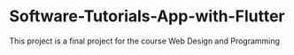 # Software-Tutorials-App-with-Flutter
This project is a final project for the course Web Design and Programming
